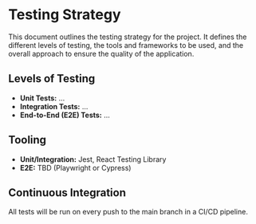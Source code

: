 # Testing Strategy

This document outlines the testing strategy for the project. It defines the different levels of testing, the tools and frameworks to be used, and the overall approach to ensure the quality of the application.

## Levels of Testing

- **Unit Tests:** ...
- **Integration Tests:** ...
- **End-to-End (E2E) Tests:** ...

## Tooling

- **Unit/Integration:** Jest, React Testing Library
- **E2E:** TBD (Playwright or Cypress)

## Continuous Integration

All tests will be run on every push to the main branch in a CI/CD pipeline.
